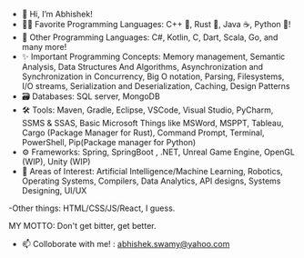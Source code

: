- 👋 Hi, I’m Abhishek!
- 🐱‍👤 Favorite Programming Languages: C++ 🐀, Rust 🦀, Java ☕, Python 🐍!
- 🌱 Other Programming Languages: C#, Kotlin, C, Dart, Scala, Go, and many more!
- ✨ Important Programming Concepts: Memory management, Semantic Analysis, Data Structures And Algorithms, Asynchronization and Synchronization in Concurrency, Big O notation, Parsing, Filesystems, I/O streams, Serialization and Deserialization, Caching, Design Patterns
- 🗃  Databases: SQL server, MongoDB
- 🛠  Tools: Maven, Gradle, Eclipse, VSCode, Visual Studio, PyCharm, SSMS & SSAS, Basic Microsoft Things like MSWord, MSPPT, Tableau, Cargo (Package Manager for Rust),  Command Prompt, Terminal, PowerShell, Pip(Package manager for Python)
- ⚙  Frameworks: Spring, SpringBoot , .NET, Unreal Game Engine, OpenGL (WIP), Unity (WIP)
- 👻 Areas of Interest: Artificial Intelligence/Machine Learning, Robotics, Operating Systems, Compilers, Data Analytics, API designs, Systems Designing, UI/UX

-Other things: HTML/CSS/JS/React, I guess.

MY MOTTO: Don't get bitter, get better.
- 📫 Colloborate with me! : abhishek.swamy@yahoo.com

<!---
Abhishek463-debug/Abhishek463-debug is a ✨ special ✨ repository because its `README.md` (this file) appears on your GitHub profile.
You can click the Preview link to take a look at your changes.
--->
